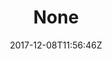 ---
title: 'None'
draft: false
path: 05-the-caribbiean/_NIC0944.JPG
description: ''
date: 2017-12-08T11:56:46Z
location: None
size: 6000x4000
catergory: the-caribbiean
--- 